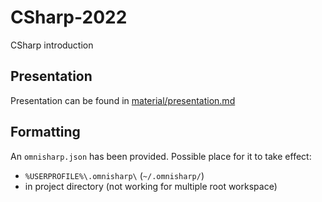 # CSharp-2022
CSharp introduction

## Presentation

Presentation can be found in [material/presentation.md](./material/presentation.md)

## Formatting

An `omnisharp.json` has been provided. Possible place for it to take effect:
- `%USERPROFILE%\.omnisharp\` (`~/.omnisharp/`)
- in project directory (not working for multiple root workspace)
